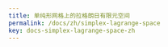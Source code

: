 ```yaml
---
title: 单纯形网格上的拉格朗日有限元空间 
permalink: /docs/zh/simplex-lagrange-space
key: docs-simplex-lagrange-space-zh
---
```

